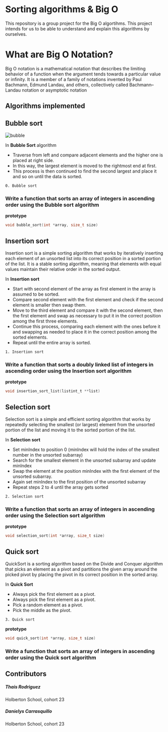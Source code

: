 # Sorting algorithms & Big O

This repository is a group project for the Big O algortihms. This project intends for us to be able to understand and explain this algorithms by ourselves.

# What are Big O Notation?

Big O notation is a mathematical notation that describes the limiting behavior of a function when the argument tends towards a particular value or infinity. It is a member of a family of notations invented by Paul Bachmann, Edmund Landau, and others, collectively called Bachmann–Landau notation or asymptotic notation

## Algorithms implemented

## Bubble sort

![bubble](https://www.google.com/search?sca_esv=65fba0e0f9a9cf94&sxsrf=ACQVn0-gHsMS-ZK1IzyKmOsHqpEvMTSsIQ:1712805766355&q=bubble+sort+example&uds=AMwkrPubqdDjBmC7DhicLtpZCZYiVrZCKsaj4bJXLo7CBbZN7hZvg1L5AK-GyFSMPMWghZ0zqqnwWh7Qey1EDZxVNZtAKwnCfkODMBZ8tiEJfMWS8SlZRbMKintnS_tNlelzh0AcSHJ0Wjoc_vvoSPsv-6rJfhqIYzb8HWS7n3v4qsPR_bL8WNc-RnT0qfTCjZr0VKZA025rVI_rdH2nApQs5Nbaf3xE14pv4UGy1FC5hY7lzA2nHS5-q53HFQB2Hhzz5VDvzkQj1KgpNJhX08nEFQEI3Kw51LW4TdBn7wytEGODFUNCtaqGXxkrTLKqnlVEsvld-2zr&udm=2&prmd=ivsnbmtz&sa=X&ved=2ahUKEwizgJfamrmFAxXFfTABHeToAigQtKgLegQIDRAB&biw=1309&bih=738&dpr=2.2#vhid=C5J8OHK99_vz7M&vssid=mosaic "Bubble")


In **Bubble Sort** algorithm
* Traverse from left and compare adjacent elements and the higher one is placed at right side.
* In this way, the largest element is moved to the rightmost end at first.
* This process is then continued to find the second largest and place it and so on until the data is sorted.


`0. Bubble sort`
### Write a function that sorts an array of integers in ascending order using the Bubble sort algorithm

**prototype**
```c
void bubble_sort(int *array, size_t size)
```
## Insertion sort
Insertion sort is a simple sorting algorithm that works by iteratively inserting each element of an unsorted list into its correct position in a sorted portion of the list. It is a stable sorting algorithm, meaning that elements with equal values maintain their relative order in the sorted output.

In **Insertion sort**
* Start with second element of the array as first element in the array is assumed to be sorted.
* Compare second element with the first element and check if the second element is smaller then swap them.
* Move to the third element and compare it with the second element, then the first element and swap as necessary to put it in the correct position among the first three elements.
* Continue this process, comparing each element with the ones before it and swapping as needed to place it in the correct position among the sorted elements.
* Repeat until the entire array is sorted.

`1. Insertion sort`
### Write a function that sorts a doubly linked list of integers in ascending order using the Insertion sort algorithm

**prototype**
```c
void insertion_sort_list(listint_t **list)
```

## Selection sort

Selection sort is a simple and efficient sorting algorithm that works by repeatedly selecting the smallest (or largest) element from the unsorted portion of the list and moving it to the sorted portion of the list. 

In **Selection sort**
* Set minIndex to position 0 (minIndex will hold the index of the smallest number in the unsorted subarray)
* Search for the smallest element in the unsorted subarray and update minIndex
* Swap the element at the position minIndex with the first element of the unsorted subarray.
* Again set minIndex to the first position of the  unsorted subarray
* Repeat steps 2 to 4 until the array gets sorted

`2. Selection sort`
### Write a function that sorts an array of integers in ascending order using the Selection sort algorithm

**prototype**

```c
void selection_sort(int *array, size_t size)
```

## Quick sort
QuickSort is a sorting algorithm based on the Divide and Conquer algorithm that picks an element as a pivot and partitions the given array around the picked pivot by placing the pivot in its correct position in the sorted array.

In **Quick Sort**
* Always pick the first element as a pivot.
* Always pick the first element as a pivot.
* Pick a random element as a pivot.
* Pick the middle as the pivot.

`3. Quick sort`

**prototype**

```c
void quick_sort(int *array, size_t size)
```
### Write a function that sorts an array of integers in ascending order using the Quick sort algorithm


## Contributors
##### Thais Rodriguez
Holberton School, cohort 23
##### Danielys Carrasquillo
Holberton School, cohort 23

